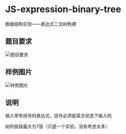 # JS-expression-binary-tree
数据结构实验——表达式二叉树构建


## 题目要求
![题目要求](https://img-blog.csdnimg.cn/20201112154734546.png#pic_center)

## 样例图片
![样例图片](https://img-blog.csdnimg.cn/20201112155004988.png?x-oss-process=image/watermark,type_ZmFuZ3poZW5naGVpdGk,shadow_10,text_aHR0cHM6Ly9ibG9nLmNzZG4ubmV0L2xlb3dhaGFoYQ==,size_16,color_FFFFFF,t_70#pic_center)


## 说明
输入带有括号的表达式，括号必须是英文状态下输入的

树的层级最大为7层（只是一个实验，没有考虑太多）